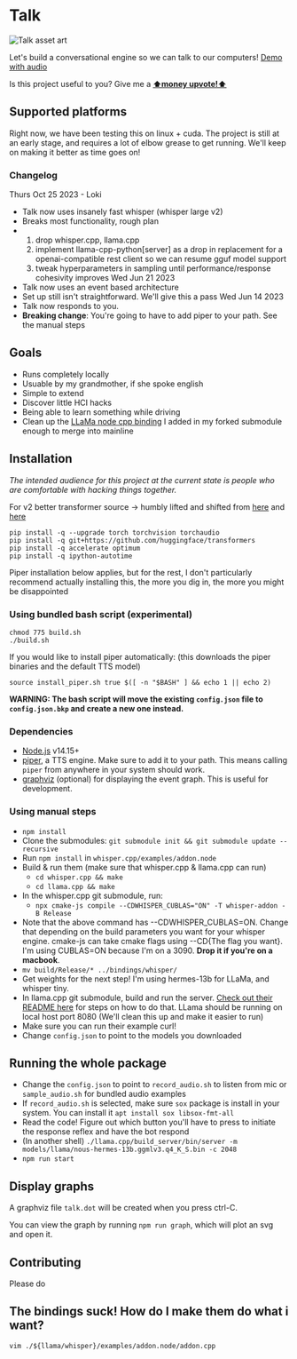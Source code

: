 # Talk
![Talk asset art](https://github.com/yacineMTB/talk/blob/master/assets/talklogo.png?raw=true)

Let's build a conversational engine so we can talk to our computers! [Demo with audio](https://twitter.com/yacineMTB/status/1668432864289882113)

Is this project useful to you? Give me a [**⬆money upvote!⬆**](https://donate.stripe.com/fZedSC6tOdvF7ew9AD)


## Supported platforms
Right now, we have been testing this on linux + cuda. The project is still at an early stage, and requires a lot of elbow grease to get running. We'll keep on making it better as time goes on!

### Changelog
Thurs Oct 25 2023 - Loki
- Talk now uses insanely fast whisper (whisper large v2)
- Breaks most functionality, rough plan
- 1. drop whisper.cpp, llama.cpp
  2. implement llama-cpp-python[server] as a drop in replacement for a openai-compatible rest client so we can resume gguf model support
  3. tweak hyperparameters in sampling until performance/response cohesivity improves
Wed Jun 21 2023
- Talk now uses an event based architecture
- Set up still isn't straightforward. We'll give this a pass
Wed Jun 14 2023
- Talk now responds to you.
- **Breaking change**: You're going to have to add piper to your path. See the manual steps

## Goals
- Runs completely locally
- Usuable by my grandmother, if she spoke english
- Simple to extend
- Discover little HCI hacks
- Being able to learn something while driving
- Clean up the [LLaMa node cpp binding](https://github.com/yacineMTB/llama.cpp/blob/cf70f603d5a50f553c022a3017ee901afc237236/examples/addon.node/addon.cpp) I added in my forked submodule enough to merge into mainline

## Installation

*The intended audience for this project at the current state is people who are comfortable with hacking things together.*

For v2 better transformer source -> humbly lifted and shifted from [here](https://github.com/ochen1/insanely-fast-whisper-cli) and [here](https://github.com/Vaibhavs10/insanely-fast-whisper) 
```
pip install -q --upgrade torch torchvision torchaudio
pip install -q git+https://github.com/huggingface/transformers
pip install -q accelerate optimum
pip install -q ipython-autotime
```

Piper installation below applies, but for the rest, I don't particularly recommend actually installing this, the more you dig in, the more you might be disappointed

### Using bundled bash script (experimental)
```
chmod 775 build.sh
./build.sh
```
If you would like to install piper automatically: (this downloads the piper binaries and the default TTS model)
```
source install_piper.sh true $([ -n "$BASH" ] && echo 1 || echo 2)
```
**WARNING: The bash script will move the existing `config.json` file to `config.json.bkp` and create a new one instead.**

### Dependencies
- [Node.js](https://nodejs.org/en) v14.15+
- [piper](https://github.com/rhasspy/piper/), a TTS engine. Make sure to add it to your path. This means calling `piper` from anywhere in your system should work.
- [graphviz](https://graphviz.org/) (optional) for displaying the event graph. This is useful for development.

### Using manual steps 
- `npm install` 
- Clone the submodules: `git submodule init && git submodule update --recursive`
- Run `npm install` in `whisper.cpp/examples/addon.node`
- Build & run them (make sure that whisper.cpp & llama.cpp can run)
  -  `cd whisper.cpp && make`
  -  `cd llama.cpp && make`
- In the whisper.cpp git submodule, run:
  - `npx cmake-js compile --CDWHISPER_CUBLAS="ON" -T whisper-addon -B Release`
- Note that the above command has --CDWHISPER_CUBLAS=ON. Change that depending on the build parameters you want for your whisper engine. cmake-js can take cmake flags using --CD{The flag you want}. I'm using CUBLAS=ON because I'm on a 3090. **Drop it if you're on a macbook**. 
- `mv build/Release/* ../bindings/whisper/`
- Get weights for the next step! I'm using hermes-13b for LLaMa, and whisper tiny.
- In llama.cpp git submodule, build and run the server. [Check out their README here](https://github.com/ggerganov/llama.cpp/tree/master/examples/server) for steps on how to do that. LLama should be running on local host port 8080 (We'll clean this up and make it easier to run)
- Make sure you can run their example curl!
- Change `config.json` to point to the models you downloaded

## Running the whole package
- Change the `config.json` to point to `record_audio.sh` to listen from mic or `sample_audio.sh` for bundled audio examples
- If `record_audio.sh` is selected, make sure `sox` package is install in your system. You can install it `apt install sox libsox-fmt-all`
- Read the code! Figure out which button you'll have to press to initiate the response reflex and have the bot respond
- (In another shell) `./llama.cpp/build_server/bin/server -m models/llama/nous-hermes-13b.ggmlv3.q4_K_S.bin -c 2048`
- `npm run start` 

## Display graphs

A graphviz file `talk.dot` will be created when you press ctrl-C.

You can view the graph by running `npm run graph`, which will plot an svg and open it.

## Contributing
Please do

## The bindings suck! How do I make them do what i want? 
`vim ./${llama/whisper}/examples/addon.node/addon.cpp`
